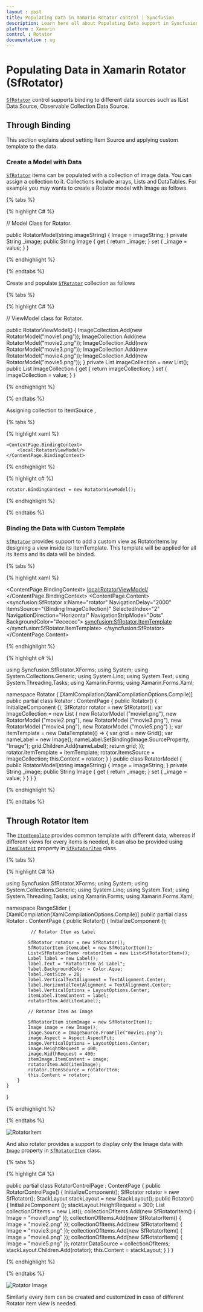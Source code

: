 ```yaml
---
layout : post
title: Populating Data in Xamarin Rotator control | Syncfusion
description: Learn here all about Populating Data support in Syncfusion Xamarin Rotator (SfRotator) control and more.
platform : Xamarin
control : Rotator 
documentation : ug
---
```


# Populating Data in Xamarin Rotator (SfRotator)

[`SfRotator`](https://help.syncfusion.com/cr/xamarin/Syncfusion.SfRotator.XForms.SfRotator.html) control supports binding to different data sources such as IList Data Source, Observable Collection Data Source.

## Through Binding

This section explains about setting Item Source and applying custom template to the data.

### Create a Model with Data

[`SfRotator`](https://help.syncfusion.com/cr/xamarin/Syncfusion.SfRotator.XForms.SfRotator.html) items can be populated with a collection of image data. You can assign a collection to it. Collections include arrays, Lists and DataTables. For example you may wants to create a Rotator model with Image as follows.

{% tabs %}

{% highlight C# %}
	
// Model Class for Rotator.

public RotatorModel(string imageString)
{
    Image = imageString;
}
private String _image;
public String Image
{
    get { return _image; }
    set { _image = value; }
}      

{% endhighlight %}

{% endtabs %}

Create and populate [`SfRotator`](https://help.syncfusion.com/cr/xamarin/Syncfusion.SfRotator.XForms.SfRotator.html) collection as follows

{% tabs %}

{% highlight C# %}

// ViewModel class for Rotator.

public RotatorViewModel()
{
    ImageCollection.Add(new RotatorModel("movie1.png"));
    ImageCollection.Add(new RotatorModel("movie2.png"));
    ImageCollection.Add(new RotatorModel("movie3.png"));
    ImageCollection.Add(new RotatorModel("movie4.png"));
    ImageCollection.Add(new RotatorModel("movie5.png"));
}
private List<RotatorModel> imageCollection = new List<RotatorModel>();
public List<RotatorModel> ImageCollection
{
    get { return imageCollection; }
    set { imageCollection = value; }
}

{% endhighlight %}

{% endtabs %}

Assigning collection to ItemSource ,

{% tabs %}

{% highlight xaml %}

    <ContentPage.BindingContext>
        <local:RotatorViewModel/>
	</ContentPage.BindingContext>

{% endhighlight %}

{% highlight c# %}

	rotator.BindingContext = new RotatorViewModel();

{% endhighlight %}

{% endtabs %}

### Binding the Data with Custom Template

[`SfRotator`](https://help.syncfusion.com/cr/xamarin/Syncfusion.SfRotator.XForms.SfRotator.html) provides support to add a custom view as RotatorItems by designing a view inside its ItemTemplate. This template will be applied for all its items and its data will be binded.

{% tabs %}

{% highlight xaml %}

<ContentPage xmlns="http://xamarin.com/schemas/2014/forms"
             xmlns:x="http://schemas.microsoft.com/winfx/2009/xaml"
             xmlns:local="clr-namespace:Rotator"
             xmlns:syncfusion="clr-namespace:Syncfusion.SfRotator.XForms;assembly=Syncfusion.SfRotator.XForms"
             x:Class="Rotator.Rotator">
    <ContentPage.BindingContext>
        <local:RotatorViewModel/>
    </ContentPage.BindingContext>
    <ContentPage.Content>
        <syncfusion:SfRotator x:Name="rotator" 
                        NavigationDelay="2000" 
                        ItemsSource="{Binding ImageCollection}" 
                        SelectedIndex="2"
                        NavigationDirection="Horizontal"
                        NavigationStripMode="Dots" 
                        BackgroundColor="#ececec">
            <syncfusion:SfRotator.ItemTemplate>
                <DataTemplate>
                    <Image  Source="{Binding Image}"/>
                </DataTemplate>
            </syncfusion:SfRotator.ItemTemplate>
        </syncfusion:SfRotator>
    </ContentPage.Content>
</ContentPage>
	  
{% endhighlight %}

{% highlight c# %}

using Syncfusion.SfRotator.XForms;
using System;
using System.Collections.Generic;
using System.Linq;
using System.Text;
using System.Threading.Tasks;
using Xamarin.Forms;
using Xamarin.Forms.Xaml;

namespace Rotator
{
	[XamlCompilation(XamlCompilationOptions.Compile)]
	public partial class Rotator : ContentPage
	{
		public Rotator()
		{
			InitializeComponent ();
            SfRotator rotator = new SfRotator();
            var ImageCollection = new List<RotatorModel> {
            new RotatorModel ("movie1.png"),
            new RotatorModel ("movie2.png"),
            new RotatorModel ("movie3.png"),
            new RotatorModel ("movie4.png"),
            new RotatorModel ("movie5.png")
            };
            var itemTemplate = new DataTemplate(() =>
            {
                var grid = new Grid();
                var nameLabel = new Image();
                nameLabel.SetBinding(Image.SourceProperty, "Image");
                grid.Children.Add(nameLabel);
                return grid;
            });
            rotator.ItemTemplate = itemTemplate;
            rotator.ItemsSource = ImageCollection;
            this.Content = rotator;
        }
	}
    public class RotatorModel
    {
        public RotatorModel(string imageString)
        {
            Image = imageString;
        }
        private String _image;
        public String Image
        {
            get { return _image; }
            set { _image = value; }
        }
    }
}

{% endhighlight %}

{% endtabs %}

## Through Rotator Item

The [`ItemTemplate`](https://help.syncfusion.com/cr/xamarin/Syncfusion.SfRotator.XForms.SfRotator.html#Syncfusion_SfRotator_XForms_SfRotator_ItemTemplate) provides common template with different data, whereas if different views for every items is needed, it can also be provided using [`ItemContent`](https://help.syncfusion.com/cr/xamarin/Syncfusion.SfRotator.XForms.SfRotatorItem.html#Syncfusion_SfRotator_XForms_SfRotatorItem_ItemContent) property  in [`SfRotatorItem`](https://help.syncfusion.com/cr/xamarin/Syncfusion.SfRotator.XForms.SfRotatorItem.html) class.

{% tabs %}

{% highlight C# %}

using Syncfusion.SfRotator.XForms;
using System;
using System.Collections.Generic;
using System.Linq;
using System.Text;
using System.Threading.Tasks;
using Xamarin.Forms;
using Xamarin.Forms.Xaml;

namespace RangeSlider
{
	[XamlCompilation(XamlCompilationOptions.Compile)]
	public partial class Rotator : ContentPage
	{
		public Rotator()
		{
			InitializeComponent ();

             // Rotator Item as Label

            SfRotator rotator = new SfRotator();
            SfRotatorItem itemLabel = new SfRotatorItem();
            List<SfRotatorItem> rotatorItem = new List<SfRotatorItem>();
            Label label = new Label();
            label.Text = "RotatorItem as Label";
            label.BackgroundColor = Color.Aqua;
            label.FontSize = 20;
            label.VerticalTextAlignment = TextAlignment.Center;
            label.HorizontalTextAlignment = TextAlignment.Center;
            label.VerticalOptions = LayoutOptions.Center;
            itemLabel.ItemContent = label;
            rotatorItem.Add(itemLabel);

            // Rotator Item as Image

            SfRotatorItem itemImage = new SfRotatorItem();
            Image image = new Image();
            image.Source = ImageSource.FromFile("movie1.png");
            image.Aspect = Aspect.AspectFit;
            image.VerticalOptions = LayoutOptions.Center;
            image.HeightRequest = 400;
            image.WidthRequest = 400;
            itemImage.ItemContent = image;
            rotatorItem.Add(itemImage);
            rotator.ItemsSource = rotatorItem;
            this.Content = rotator; 
        }
	}
}	
	  
{% endhighlight %}

{% endtabs %}

![RotatorItem](images/RotatorItem.png)

And also rotator provides a support to display only the Image data with [`Image`](https://help.syncfusion.com/cr/xamarin/Syncfusion.SfRotator.XForms.SfRotatorItem.html#Syncfusion_SfRotator_XForms_SfRotatorItem_Image) property in [`SfRotatorItem`](https://help.syncfusion.com/cr/xamarin/Syncfusion.SfRotator.XForms.SfRotatorItem.html) class.

{% tabs %}

{% highlight C# %}

public partial class RotatorControlPage : ContentPage
{
	public RotatorControlPage()
	{
		InitializeComponent();
		SfRotator rotator = new SfRotator();
        StackLayout stackLayout = new StackLayout();
		public Rotator()
		{
			InitializeComponent ();
            stackLayout.HeightRequest = 300;
            List<SfRotatorItem> collectionOfItems = new List<SfRotatorItem>();
            collectionOfItems.Add(new SfRotatorItem() { Image = "movie1.png" });
            collectionOfItems.Add(new SfRotatorItem() { Image = "movie2.png" });
            collectionOfItems.Add(new SfRotatorItem() { Image = "movie3.png" });
            collectionOfItems.Add(new SfRotatorItem() { Image = "movie4.png" });
            collectionOfItems.Add(new SfRotatorItem() { Image = "movie5.png" });
            rotator.DataSource = collectionOfItems;
            stackLayout.Children.Add(rotator);
            this.Content = stackLayout;
        }
	}
}

{% endhighlight %}

{% endtabs %}

![Rotator Image](images/RotatorItems.png)

Similarly every item can be created and customized in case of different Rotator item view is needed.
